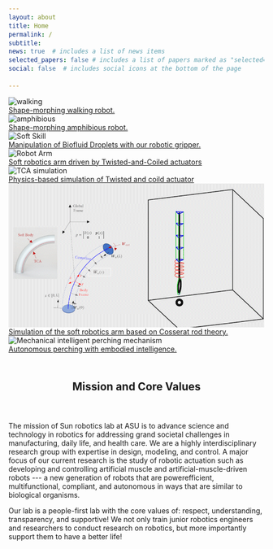 ```yaml
---
layout: about
title: Home
permalink: /
subtitle:
news: true  # includes a list of news items
selected_papers: false # includes a list of papers marked as "selected={true}"
social: false  # includes social icons at the bottom of the page

---
```

<div class="single-item  center" > 
    <div class="slid_img"><img loading="lazy" src="assets/img/walking_robot.gif" alt="walking" class="img-fluid rounded" style="max-height: 25rem; width: auto; display:block; margin:auto;"> <div class="caption"> <a href="https://www.nature.com/articles/s41467-023-41708-6"> Shape-morphing walking robot. </a>   </div></div>
    <div class="slid_img"><img loading="lazy" src="assets/img/amphibious_.gif" alt="amphibious" class="img-fluid rounded" style="max-height: 25rem; width: auto; display:block; margin:auto;"> <div class="caption"> <a href="https://www.nature.com/articles/s41467-023-41708-6"> Shape-morphing amphibious robot. </a>   </div></div> 
    <div class="slid_img"><img loading="lazy" src="assets/img/soft_skills.gif" alt="Soft Skill" class="img-fluid rounded" style="max-height: 25rem; width: auto; display:block; margin:auto;"> <div class="caption"> <a href=""> Manipulation of Biofluid Droplets with our robotic gripper. </a>   </div></div> 
    <div class="slid_img"><img loading="lazy" src="assets/img/soft_arm.gif" alt="Robot Arm" class="img-fluid rounded"  style="max-height: 25rem; width: auto; display:block; margin:auto;"><div class="caption">  <a href="https://jiefengsun.github.io/tca-tro.html"> Soft robotics arm driven by Twisted-and-Coiled actuators </a>  </div></div>
    <div class="slid_img"><img loading="lazy" src="assets/img/conical_TCAs_16x9.gif" alt="TCA simulation" class="img-fluid rounded"  style="max-height: 25rem; width: auto;  display:block; margin:auto;"> <div class="caption">  <a href="https://jiefengsun.github.io/tca-tro.html"> Physics-based simulation of Twisted and coild actuator </a> </div></div>
    <div class="slid_img"><img loading="lazy" src="assets/img/simulation_trimmed.gif" alt="Robot Arm Simulation" class="img-fluid rounded" style="max-height: 25rem; width: auto; display:block; margin:auto;"> <div class="caption"> <a href=""> Simulation of the soft robotics arm based on Cosserat rod theory. </a>   </div></div> 
    <div class="slid_img"><img loading="lazy" src="assets/img/perching_trimmed.gif" alt="Mechanical intelligent perching mechanism" class="img-fluid rounded" style="max-height: 25rem; width: auto; display:block; margin:auto;"> <div class="caption"> <a href=""> Autonomous perching with embodied intelligence. </a>   </div></div> 
</div>


<header class="post-header">
    <h2 class="post-title" style="text-align:center;padding-top:1.5rem">
    Mission and Core Values
    </h2>
</header>            

The mission of Sun robotics lab at ASU is to advance science and technology in robotics for addressing grand societal challenges in manufacturing, daily life, and health care. We are a highly interdisciplinary research group with expertise in design, modeling, and control. A major focus of our current research is the study of robotic actuation such as developing and controlling artificial muscle and artificial-muscle-driven robots --- a new generation of robots that are powerefficient, multifunctional, compliant, and autonomous in ways that are similar to biological organisms. 

Our lab is a people-first lab with the core values of: respect, understanding, transparency, and supportive! We not only train junior robotics engineers and researchers to conduct research on robotics, but more importantly support them to have a better life!
